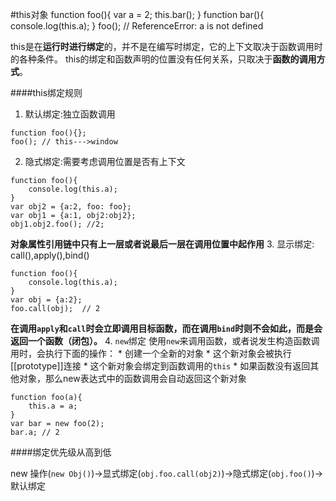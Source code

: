 #this对象
    function foo(){
        var a = 2;
        this.bar();
    }
    function bar(){
        console.log(this.a);
    }
    foo();	// ReferenceError: a is not defined


this是在**运行时进行绑定**的，并不是在编写时绑定，它的上下文取决于函数调用时的各种条件。
this的绑定和函数声明的位置没有任何关系，只取决于**函数的调用方式**。

####this绑定规则
1. 默认绑定:独立函数调用
```
function foo(){};
foo(); // this--->window
```
2. 隐式绑定:需要考虑调用位置是否有上下文
```
function foo(){
    console.log(this.a);
}
var obj2 = {a:2, foo: foo};
var obj1 = {a:1, obj2:obj2};
obj1.obj2.foo(); //2;
```
**对象属性引用链中只有上一层或者说最后一层在调用位置中起作用**
3. 显示绑定: call(),apply(),bind()
```
function foo(){	
    console.log(this.a);
}
var obj = {a:2};
foo.call(obj);	// 2 
```
**在调用```apply```和```call```时会立即调用目标函数，而在调用```bind```时则不会如此，而是会返回一个函数（闭包）。**
4. ```new```绑定
使用```new```来调用函数，或者说发生构造函数调用时，会执行下面的操作：
    * 创建一个全新的对象
    * 这个新对象会被执行[[prototype]]连接
    * 这个新对象会绑定到函数调用的```this```
    * 如果函数没有返回其他对象，那么new表达式中的函数调用会自动返回这个新对象 
```
function foo(a){
    this.a = a;
}
var bar = new foo(2);
bar.a; // 2    
```

####绑定优先级从高到低

new 操作(```new Obj()```)->显式绑定(```obj.foo.call(obj2)```)->隐式绑定(```obj.foo()```)->默认绑定